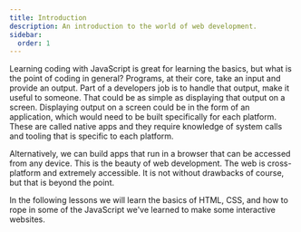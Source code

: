 ```yaml
---
title: Introduction
description: An introduction to the world of web development.
sidebar:
  order: 1
---
```


Learning coding with JavaScript is great for learning the basics, but what is the point of coding in general? Programs, at their core, take an input and provide an output. Part of a developers job is to handle that output, make it useful to someone. That could be as simple as displaying that output on a screen. Displaying output on a screen could be in the form of an application, which would need to be built specifically for each platform. These are called native apps and they require knowledge of system calls and tooling that is specific to each platform.

Alternatively, we can build apps that run in a browser that can be accessed from any device. This is the beauty of web development. The web is cross-platform and extremely accessible. It is not without drawbacks of course, but that is beyond the point.

In the following lessons we will learn the basics of HTML, CSS, and how to rope in some of the JavaScript we've learned to make some interactive websites.
